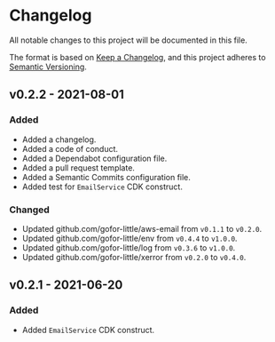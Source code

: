 # Changelog

All notable changes to this project will be documented in this file.

The format is based on [Keep a Changelog](https://keepachangelog.com/en/1.0.0/), and this project adheres to [Semantic Versioning](https://semver.org/spec/v2.0.0.html).

## v0.2.2 - 2021-08-01
### Added
* Added a changelog.
* Added a code of conduct.
* Added a Dependabot configuration file.
* Added a pull request template.
* Added a Semantic Commits configuration file.
* Added test for ```EmailService``` CDK construct.

### Changed
* Updated github.com/gofor-little/aws-email from ```v0.1.1``` to ```v0.2.0```.
* Updated github.com/gofor-little/env from ```v0.4.4``` to ```v1.0.0```.
* Updated github.com/gofor-little/log from ```v0.3.6``` to ```v1.0.0```.
* Updated github.com/gofor-little/xerror from ```v0.2.0``` to ```v0.4.0```.

## v0.2.1 - 2021-06-20
### Added
* Added ```EmailService``` CDK construct.